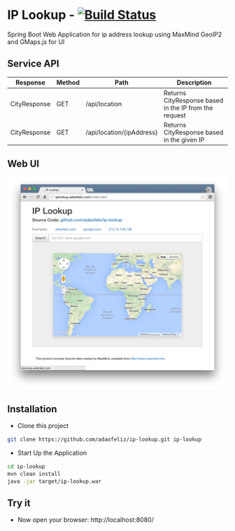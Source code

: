 IP Lookup  - [![Build Status](https://travis-ci.org/adaofeliz/ip-lookup.png)](https://travis-ci.org/adaofeliz/ip-lookup)
==================
Spring Boot Web Application for ip address lookup using MaxMind GeoIP2 and GMaps.js for UI

Service API
--------------

Response	| Method	| Path	| Description
--------------- | ------------- | ----- | -------------
CityResponse	| GET	| /api/location	| Returns CityResponse based in the IP from the request
CityResponse	| GET	| /api/location/{ipAddress}	| Returns CityResponse based in the given IP

Web UI
--------------
![Web UI][1]


Installation
--------------
* Clone this project
```sh
git clone https://github.com/adaofeliz/ip-lookup.git ip-lookup
```

* Start Up the Application
```sh
cd ip-lookup
mvn clean install
java -jar target/ip-lookup.war
```

Try it
--------------
- Now open your browser: http://localhost:8080/

[1]: ./.screenshots/web_ui.png

[iplookup.adaofeliz.com]: http://iplookup.adaofeliz.com

